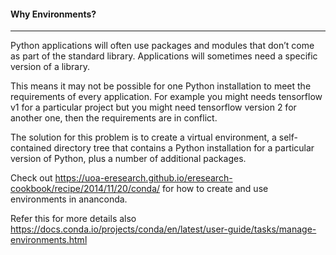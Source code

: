 #### Why Environments?
--- 
Python applications will often use packages and modules that don’t come as part of the standard library. Applications will sometimes need a specific version of a library.

This means it may not be possible for one Python installation to meet the requirements of every application. For example you might needs tensorflow v1 for a particular project but you might need tensorflow version 2 for another one, then the requirements are in conflict.

The solution for this problem is to create a virtual environment, a self-contained directory tree that contains a Python installation for a particular version of Python, plus a number of additional packages.

Check out https://uoa-eresearch.github.io/eresearch-cookbook/recipe/2014/11/20/conda/ for how to create and use environments in ananconda.

Refer this for more details also https://docs.conda.io/projects/conda/en/latest/user-guide/tasks/manage-environments.html
